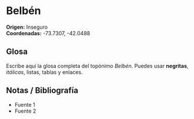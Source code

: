 # Belbén

**Origen:** Inseguro  
**Coordenadas:** -73.7307, -42.0488

## Glosa
Escribe aquí la glosa completa del topónimo *Belbén*. Puedes usar **negritas**, *itálicas*, listas, tablas y enlaces.

## Notas / Bibliografía
- Fuente 1
- Fuente 2


